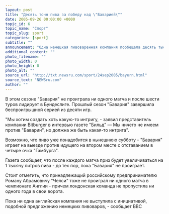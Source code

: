 ```yaml
---
layout: post
title: "Десять тонн пива за победу над \"Баварией\""
date: 2005-09-26 00:00:00 +0000
topic_id: 6
topic_name: "Спорт"
topic_slug: sport
categories: [sport]
subtitle: ""
announcement: "Одна немецкая пивоваренная компания пообещала десять тысяч литров пива болельщикам команды, которая сможет впервые в этом сезоне обыграть мюнхенскую \"Баварию\"."
additional_content: ""
photo_filename: ""
photo_width: 0
photo_height: 0
photo_alt: ""
source_url: "http://txt.newsru.com/sport/24sep2005/bayern.html"
source_text: "NEWSru.com"
author: ""
---
```

В этом сезоне "Бавария" не проиграла ни одного матча и после шести туров лидирует в Бундеслиге. Прошлый сезон "Бавария" завершила беспроигрышной серией из десяти игр.

"Мы хотим создать хоть какую-то интригу, - заявил представитель компании Bitburger в интервью газете "Бильд" &mdash; Мы ничего не имеем против "Баварии", но должна же быть какая-то интрига".

Возможно, что пиво уже понадобится в нынешнюю субботу - "Бавария" играет на выезде против идущего на втором месте с отставанием в четыре очка "Гамбурга".

Газета сообщает, что после каждого матча приз будет увеличиваться на 1 тысячу литров пива - до тех пор, пока "Бавария" не проиграет.

Стоит отметить, что принадлежащий российскому предпринимателю Роману Абрамовичу "Челси" тоже не проиграл ни одного матча в чемпионате Англии - причем лондонская команда не пропустила ни одного года в свои ворота.

Пока ни одна английская компания не выступила с инициативой, подобной предложению немецких пивоваров, - сообщает BBC
